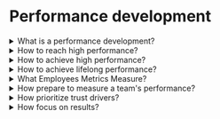 # Performance development

<details>
  <summary>What is a performance development?</summary>

The performance development is an ongoing process of communication between an employee and a manager (resource manager or delivery manager) that includes clarifying expectations, identifying goals, reviewing results, providing feedback and planning next steps.

</details>

<details>
  <summary>How to reach high performance?</summary>

1. Invest in techniques that help focus your mind;
2. Seek imput from other high performers you respect;
3. Expand your intersts beyound work;
4. Have stretch goals: high expectations + limited resources.

</details>

<details>
  <summary>How to achieve high performance?</summary>

1. Encourage the team to aim higher individual work and plans;
2. Have team members discuss their individual work and plans;
3. Help the team recalibrate short-term goals and deliverables to reach stretch goals.

</details>

<details>
  <summary>How to achieve lifelong performance?</summary>

1. Know theyself: conduct regular self-inventories;
2. Create a portfolio of goals (Short-term goals, Long-term goals, Stretch goals);
3. Embrace your failures: Take risks and learn how to improve in the future;
4. Seek feadback: Ask for direct input about your work;
5. Have a mission or purpose.

</details>

<details>
  <summary>What Employees Metrics Measure?</summary>

1. Morale;
2. Engagement;
3. Employee turnover;
4. Cost relative to budget.

</details>

<details>
  <summary>How prepare to measure a team's performance?</summary>

1. Map business processes and define scopes: "What functions, processes, activities, and people will you measure?";
2. Identify the key performance indicators: "Which metrics matter the most?";
3. Build reporting tools and pracesses: "What is the right tool?".

</details>

<details>
  <summary>How prioritize trust drivers?</summary>

1. Build up your weakest driver first;
2. Recognize positonal power;
3. Consider country of origin or culture;
4. Consider situational context.

</details>

<details>
  <summary>How focus on results?</summary>

1. Grow expertise;
2. Demonstrate reliability;
3. Establish clear goals up front;
4. Update colleagues concisely and factually.

</details>
